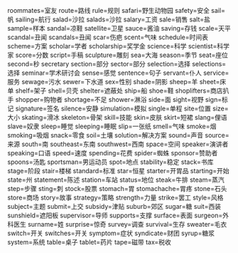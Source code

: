 roommates=室友
route=路线
rule=规则
safari=野生动物园
safety=安全
sail=帆
sailing=航行
salad=沙拉
salads=沙拉
salary=工资
sale=销售
salt=盐
sample=样本
sandal=凉鞋
satellite=卫星
sauce=酱油
saving=存钱
scale=天平
scandal=丑闻
scandals=丑闻
scar=伤疤
scent=气味
schedule=时间表
scheme=方案
scholar=学者
scholarship=奖学金
science=科学
scientist=科学家
score=分数
script=手稿
sculpture=雕刻
sea=大海
season=季节
seat=座位
second=秒
secretary
section=部分
sector=部分
selection=选择
selections=选择
seminar=学术研讨会
sense=感觉
sentence=句子
servant=仆人
service=服务
sewage=污水
sewer=下水道
sex=性别
shade=阴影
sheep=羊
sheet=床单
shelf=架子
shell=贝壳
shelter=遮蔽处
ship=船
shoe=鞋
shoplifters=商店扒手
shopper=购物者
shortage=不足
shower=淋浴
side=面
sight=视野
sign=标记
signature=签名
silence=安静
simulation=模拟
single=单程
site=位置
size=大小
skating=滑冰
skeleton=骨架
skill=技能
skin=皮肤
skirt=短裙
slang=俚语
slave=奴隶
sleep=睡觉
sleeping=睡眠
slip=一张纸
smell=气味
smoke=烟
smoking=吸烟
snack=零食
soil=土壤
solution=解决方案
sound=声音
source=来源
south=南
southeast=东南
southwest=西南
space=空间
speaker=演讲者
speaking=口语
speed=速度
spending=花费
spider=蜘蛛
sponsor=赞助者
spoons=汤匙
sportsman=男运动员
spot=地点
stability=稳定
stack=书库
stage=阶段
stair=楼梯
standard=标准
star=恒星
starter=开胃品
starting=开始
state=州
statement=陈述
station=车站
status=地位
steak=牛排
steam=蒸汽
step=步骤
sting=刺
stock=股票
stomach=胃
stomachache=胃疼
stone=石头
store=商场
story=故事
strategy=策略
strength=力量
strike=罢工
style=风格
subject=主题
submit=上交
subsidy=津贴
suburb=郊区
sugar=糖
suit=西装
sunshield=遮阳板
supervisor=导师
supports=支撑
surface=表面
surgeon=外科医生
surname=姓
surprise=惊奇
survey=调查
survival=生存
sweater=毛衣
switch=开关
switches=开关
symptom=症状
syndicate=财团
syrup=糖浆
system=系统
table=桌子
tablet=药片
tape=磁带
tax=税收